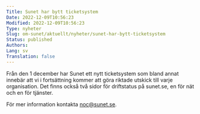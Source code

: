 ```yaml
---
Title: Sunet har bytt ticketsystem
Date: 2022-12-09T10:56:23
Modified: 2022-12-09T10:56:23
Type: nyheter
Slug: om-sunet/aktuellt/nyheter/sunet-har-bytt-ticketsystem
Status: published
Authors: 
Lang: sv
Translation: false
---
```


Från den 1 december har Sunet ett nytt ticketsystem som bland annat innebär att vi i fortsättning kommer att göra riktade utskick till varje organisation. Det finns också två sidor för driftstatus på sunet.se, en för nät och en för tjänster.

För mer information kontakta noc@sunet.se.

